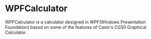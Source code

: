 # WPFCalculator
WPFCalculator is a calculator designed in WPF(Windows Presentation Foundation) based on some of the features of Casio's CG50 Graphical Calculator.
